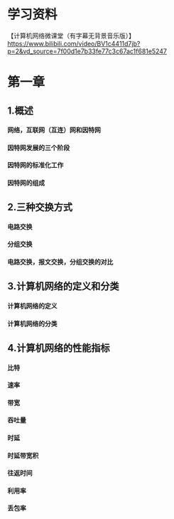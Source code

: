 # 学习资料
【计算机网络微课堂（有字幕无背景音乐版）】https://www.bilibili.com/video/BV1c4411d7jb?p=2&vd_source=7f00d1e7b33fe77c3c67ac1f681e5247


# 第一章
## 1.概述
#### 网络，互联网（互连）网和因特网
#### 因特网发展的三个阶段
#### 因特网的标准化工作
#### 因特网的组成
## 2.三种交换方式
#### 电路交换
#### 分组交换
#### 电路交换，报文交换，分组交换的对比
## 3.计算机网络的定义和分类
#### 计算机网络的定义
#### 计算机网络的分类
## 4.计算机网络的性能指标
#### 比特
#### 速率
#### 带宽
#### 吞吐量
#### 时延
#### 时延带宽积
#### 往返时间
#### 利用率
#### 丢包率




